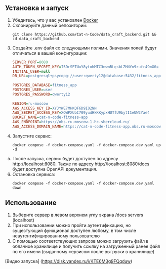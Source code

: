 
## Установка и запуск
1. Убедитесь, что у вас установлен [Docker](https://www.docker.com/)
2. Склонируйте данный репозиторий:
    ```shell
    git clone https://github.com/Cat-n-Code/data_craft_backend.git && cd data_craft_backend
    ```
3. Создайте .env файл со следующими полями. Значения полей будут отличаться в вашей конфигурации:
   ```ini
   SERVER_PORT=8080
   AUTH_TOKEN_SECRET_KEY=I5DrSPTUuY8ytohMTC3nwnRLqsbLZHNYn9zufr49mG0=
   INITIAL_USER=null
   DB_URL=postgresql+psycopg://user:qwerty12@database:5432/fitness_app
    
   POSTGRES_DATABASE=fitness_app
   POSTGRES_USER=user
   POSTGRES_PASSWORD=qwerty12
    
   REGION=ru-moscow
   AWS_ACCESS_KEY_ID=XYJYWE7MHKQF6D9IO2NN
   AWS_SECRET_ACCESS_KEY=XOWPXUbI709yudHkKKypxHUTfU9bytI1eUW2Yae4
   BUCKET_NAME=cat-n-code-fitness-app
   AWS_ENDPOINT=https://obs.ru-moscow-1.hc.sbercloud.ru/
   AWS_ACCESS_DOMAIN_NAME=https://cat-n-code-fitness-app.obs.ru-moscow-1.hc.sbercloud.ru/
   ```
4. Запустите сервис:
    ```shell
    docker compose -f docker-compose.yaml -f docker-compose.dev.yaml up -d
    ```
5. После запуска, сервис будет доступен по адресу http://localhost:8080. Также
    по адресу http://localhost:8080/docs будет доступна OpenAPI документация.
6. Остановка сервиса:
    ```shell
    docker compose -f docker-compose.yaml -f docker-compose.dev.yaml down
    ```
## Использование
1.	Выберите сервер в левом верхнем углу экрана /docs servers (localhost)
2.  При использовании можно пройти аутентификацию, но сущестующий функционал доступен любому, в том числе неаутентифицированному пользователю
3.  С помощью соответствующих запрсов можно загрузить файл в облачное хранилище и получить ссылку на загруженный ранее файл по его имени (выданному сервисом после выгрузки в хранилище)

[Видео запуска] (https://disk.yandex.ru/i/KTE6M3g9FQqduw)
